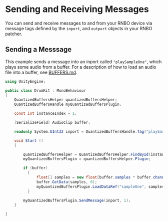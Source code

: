 # Sending and Receiving Messages

You can send and receive messages to and from your RNBO device via message tags defined by the `inport`, and `outport` objects in your RNBO patcher. 

## Sending a Messsage

This example sends a message into an inport called `"playSampleOne"`, which plays some audio from a buffer. For a description of how to load an audio file into a buffer, see [BUFFERS.md](BUFFERS.md).

```c#
using UnityEngine;

public class DrumKit : MonoBehaviour
{
    QuantizedBuffersHelper quantizedBuffersHelper;
    QuantizedBuffersHandle myQuantizedBuffersPlugin;

    const int instanceIndex = 1;

    [SerializeField] AudioClip buffer;

    readonly System.UInt32 inport = QuantizedBuffersHandle.Tag("playSampleOne");

    void Start ()
    {

        quantizedBuffersHelper = QuantizedBuffersHelper.FindById(instanceIndex);
        myQuantizedBuffersPlugin = quantizedBuffersHelper.Plugin;

        if (buffer)
          {
              float[] samples = new float[buffer.samples * buffer.channels];
              buffer.GetData(samples, 0);
              myQuantizedBuffersPlugin.LoadDataRef("sampleOne", samples, buffer.channels, buffer.frequency);
          }

        myQuantizedBuffersPlugin.SendMessage(inport, 1);
    }

}
```
